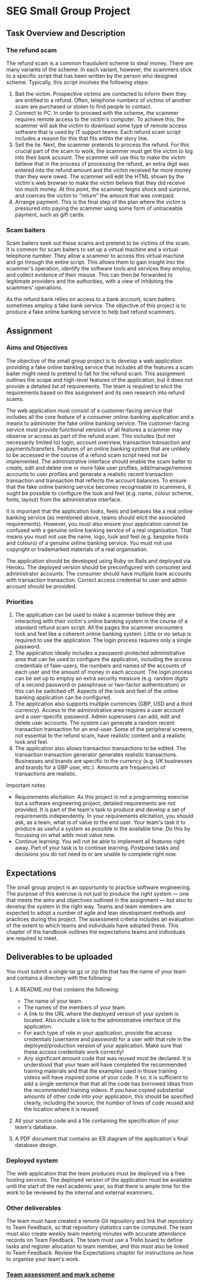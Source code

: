 # SEG Small Group Project

## Task Overview and Description

### The refund scam

The refund scam is a common fraudulent scheme to steal money. There are many variants of the scheme. In each variant, however, the scammers stick to a specific script that has been written by the person who designed scheme. Typically, this script involves the following steps:

1.  Bait the victim. Prospective victims are contacted to inform them they are entitled to a refund. Often, telephone numbers of victims of another scam are purchased or stolen to find people to contact.
2.  Connect to PC. In order to proceed with the scheme, the scammer requires remote access to the victim's computer. To achieve this, the scammer will ask the victim to download some type of remote access software that is used by IT support teams. Each refund scam script includes a reason for this that fits within the story line.
3.  Sell the lie. Next, the scammer pretends to process the refund. For this crucial part of the scam to work, the scammer must get the victim to log into their bank account. The scammer will use this to make the victim believe that in the process of processing the refund, an extra digit was entered into the refund amount and the victim received far more money than they were owed. The scammer will edit the HTML shown by the victim's web browser to make the victim believe that they did receive too much money. At this point, the scammer feigns shock and surprise, and coerces the victim to "return" the amount that was overpaid.
4.  Arrange payment. This is the final step of the plan where the victim is pressured into paying the scammer using some form of untraceable payment, such as gift cards.

### Scam baiters

Scam baiters seek out these scams and pretend to be victims of the scam. It is common for scam baiters to set up a virtual machine and a virtual telephone number. They allow a scammer to access this virtual machine and go through the entire script. This allows them to gain insight into the scammer's operation, identify the software tools and services they employ, and collect evidence of their misuse. This can then be forwarded to legitimate providers and the authorities, with a view of inhibiting the scammers' operations.

As the refund bank relies on access to a bank account, scam baiters sometimes employ a fake bank service. The objective of this project is to produce a fake online banking service to help bait refund scammers.

## Assignment

### Aims and Objectives

The objective of the small group project is to develop a web application providing a fake online banking service that includes all the features a scam baiter might need to pretend to fall for the refund scam.  This assignment outlines the scope and high-level features of the application, but it does not provide a detailed list of requirements.  The team is required to elicit the requirements based on this assignment and its own research into refund scams.

The web application must consist of a customer-facing service that includes all the core feature of a consumer online-banking application and a means to administer the fake online banking service. The customer-facing service must provide functional versions of all features a scammer may observe or access as part of the refund scam. This includes (but not necessarily limited to) login, account overview, transaction transaction and payments/transfers.  Features of an online banking system that are unlikely to be accessed in the course of a refund scam script need not be implemented.  The administrative interface should enable the scam baiter to create, edit and delete one or more fake user profiles, add/manage/remove accounts to user profiles and generate a realistic recent transaction transaction and transaction that reflects the account balances.  To ensure that the fake online banking service becomes recognisable to scammers, it ought be possible to configure the look and feel (e.g. name, colour scheme, fonts, layout) from the administrative interface.

It is important that the application looks, feels and behaves like a real online banking service (as mentioned above, teams should elicit the associated requirements).  However, you must also ensure your application cannot be confused with a genuine online banking service of a real organisation.  That means you must not use the name, logo, look and feel (e.g. bespoke fonts and colours) of a genuine online banking service.  You must not use copyright or trademarked materials of a real organisation.  

The application should be developed using Ruby on Rails and deployed via Heroku.  The deployed version should be preconfigured with consumer and administrator accounts.  The consumer should have multiple bank accounts with transaction transaction.  Correct access credential to user and admin account should be provided.

### Priorities

1.  The application can be used to make a scammer believe they are interacting with their victim's online banking system in the course of a standard refund scam script. All the pages the scammer encounters look and feel like a coherent online banking system. Little or no setup is required to use the application. The login process requires only a single password.
2.  The application ideally includes a password-protected administrative area that can be used to configure the application, including the access credentials of fake-users, the numbers and names of the accounts of each user and the amount of money in each account. The login process can be set up to employ an extra security measure (e.g. random digits of a second password or passphrase or two-factor authentication) or this can be switched off. Aspects of the look and feel of the online banking application can be configured.
3.  The application also supports multiple currencies (GBP, USD and a third currency). Access to the administrative area requires a user account and a user-specific password. Admin superusers can add, edit and delete user accounts. The system can generate a random recent transaction transaction for an end-user. Some of the peripheral screens, not essential to the refund scam, have realistic content and a realistic look and feel.
4.  The application also allows transaction transactions to be edited. The transaction transaction generator generates realistic transactions. Businesses and brands are specific to the currency (e.g. UK businesses and brands for a GBP user, etc.). Amounts are frequencies of transactions are realistic.

Important notes

-   Requirements elicitation: As this project is not a programming exercise but a software engineering project, detailed requirements are not provided. It is part of the team's task to produce and develop a set of requirements independently. In your requirements elicitation, you should ask, as a team, what is of value to the end user. Your team's task it to produce as useful a system as possible in the available time. Do this by focussing on what adds most value now.
-   Continue learning: You will not be able to implement all features right away. Part of your task is to continue learning. Postpone tasks and decisions you do not need to or are unable to complete right now.

## Expectations

The small group project is an opportunity to practice software engineering. The purpose of this exercise is not just to produce the right system — one that meets the aims and objectives outlined in the assignment — but also to develop the system in the right way. Teams and team members are expected to adopt a number of agile and lean development methods and practices during this project. The assessment criteria includes an evaluation of the extent to which teams and individuals have adopted these. This chapter of the handbook outlines the expectations teams and individuals are required to meet.

## Deliverables to be uploaded

You must submit a single tar.gz or zip file that has the name of your team and contains a directory with the following:

1.  A README.md that contains the following:
    -   The name of your team.
    -   The names of the members of your team.
    -   A link to the URL where the deployed version of your system is located.  Also include a link to the administrative interface of the application.
    -   For each type of role in your application, provide the access credentials (username and password) for a user with that role in the deployed/production version of your application.  Make sure that these access credentials work correctly!
    -   Any significant amount code that was reused must be declared.  It is understood that your team will have completed the recommended training materials and that the examples used in those training videos will have inspired some of your code. If so, it is sufficient to add a single sentence that that all the code has borrowed ideas from the recommended training videos. If you have copied substantial amounts of other code into your application, this should be specified clearly, including the source, the number of lines of code reused and the location where it is reused.

2.  All your source code and a file containing the specification of your team's database.

3.  A PDF document that contains an ER diagram of the application's final database design.

### Deployed system

The web application that the team produces must be deployed via a free hosting services. The deployed version of the application must be available until the start of the next academic year, so that there is ample time for the work to be reviewed by the internal and external examiners.

### Other deliverables

The team must have created a remote Git repository and link that repository to Team Feedback, so that repository statistics can be computed. The team must also create weekly team meeting minutes with accurate attendance records on Team Feedback. The team must use a Trello board to define tasks and register allocation to team member, and this must also be linked to Team Feedback.  Review the Expectations chapter for instructions on how to organise your team's work.

### [Team assessment and mark scheme](https://keats.kcl.ac.uk/mod/book/view.php?id=3559809&chapterid=380913)
